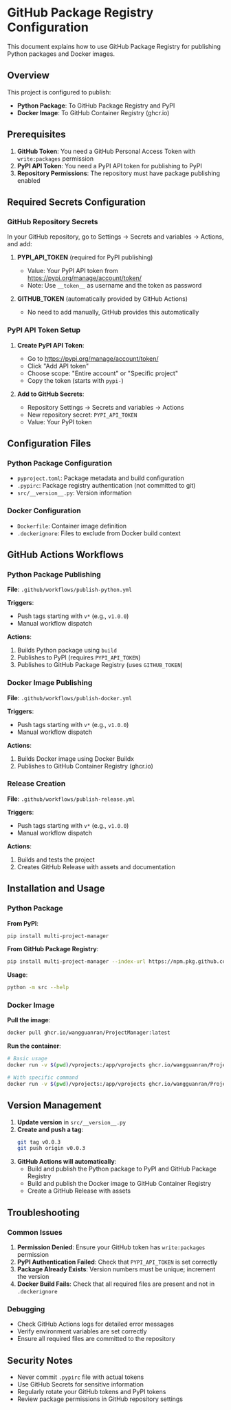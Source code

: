 # GitHub Package Registry Configuration

This document explains how to use GitHub Package Registry for publishing Python packages and Docker images.

## Overview

This project is configured to publish:
- **Python Package**: To GitHub Package Registry and PyPI
- **Docker Image**: To GitHub Container Registry (ghcr.io)

## Prerequisites

1. **GitHub Token**: You need a GitHub Personal Access Token with `write:packages` permission
2. **PyPI API Token**: You need a PyPI API token for publishing to PyPI
3. **Repository Permissions**: The repository must have package publishing enabled

## Required Secrets Configuration

### GitHub Repository Secrets

In your GitHub repository, go to Settings → Secrets and variables → Actions, and add:

1. **PYPI_API_TOKEN** (required for PyPI publishing)
   - Value: Your PyPI API token from https://pypi.org/manage/account/token/
   - Note: Use `__token__` as username and the token as password

2. **GITHUB_TOKEN** (automatically provided by GitHub Actions)
   - No need to add manually, GitHub provides this automatically

### PyPI API Token Setup

1. **Create PyPI API Token**:
   - Go to https://pypi.org/manage/account/token/
   - Click "Add API token"
   - Choose scope: "Entire account" or "Specific project"
   - Copy the token (starts with `pypi-`)

2. **Add to GitHub Secrets**:
   - Repository Settings → Secrets and variables → Actions
   - New repository secret: `PYPI_API_TOKEN`
   - Value: Your PyPI token

## Configuration Files

### Python Package Configuration

- `pyproject.toml`: Package metadata and build configuration
- `.pypirc`: Package registry authentication (not committed to git)
- `src/__version__.py`: Version information

### Docker Configuration

- `Dockerfile`: Container image definition
- `.dockerignore`: Files to exclude from Docker build context

## GitHub Actions Workflows

### Python Package Publishing

**File**: `.github/workflows/publish-python.yml`

**Triggers**:
- Push tags starting with `v*` (e.g., `v1.0.0`)
- Manual workflow dispatch

**Actions**:
1. Builds Python package using `build`
2. Publishes to PyPI (requires `PYPI_API_TOKEN`)
3. Publishes to GitHub Package Registry (uses `GITHUB_TOKEN`)

### Docker Image Publishing

**File**: `.github/workflows/publish-docker.yml`

**Triggers**:
- Push tags starting with `v*` (e.g., `v1.0.0`)
- Manual workflow dispatch

**Actions**:
1. Builds Docker image using Docker Buildx
2. Publishes to GitHub Container Registry (ghcr.io)

### Release Creation

**File**: `.github/workflows/publish-release.yml`

**Triggers**:
- Push tags starting with `v*` (e.g., `v1.0.0`)
- Manual workflow dispatch

**Actions**:
1. Builds and tests the project
2. Creates GitHub Release with assets and documentation

## Installation and Usage

### Python Package

**From PyPI**:
```bash
pip install multi-project-manager
```

**From GitHub Package Registry**:
```bash
pip install multi-project-manager --index-url https://npm.pkg.github.com/
```

**Usage**:
```bash
python -m src --help
```

### Docker Image

**Pull the image**:
```bash
docker pull ghcr.io/wangguanran/ProjectManager:latest
```

**Run the container**:
```bash
# Basic usage
docker run -v $(pwd)/vprojects:/app/vprojects ghcr.io/wangguanran/ProjectManager:latest

# With specific command
docker run -v $(pwd)/vprojects:/app/vprojects ghcr.io/wangguanran/ProjectManager:latest po_apply myproject
```

## Version Management

1. **Update version** in `src/__version__.py`
2. **Create and push a tag**:
   ```bash
   git tag v0.0.3
   git push origin v0.0.3
   ```
3. **GitHub Actions will automatically**:
   - Build and publish the Python package to PyPI and GitHub Package Registry
   - Build and publish the Docker image to GitHub Container Registry
   - Create a GitHub Release with assets

## Troubleshooting

### Common Issues

1. **Permission Denied**: Ensure your GitHub token has `write:packages` permission
2. **PyPI Authentication Failed**: Check that `PYPI_API_TOKEN` is set correctly
3. **Package Already Exists**: Version numbers must be unique; increment the version
4. **Docker Build Fails**: Check that all required files are present and not in `.dockerignore`

### Debugging

- Check GitHub Actions logs for detailed error messages
- Verify environment variables are set correctly
- Ensure all required files are committed to the repository

## Security Notes

- Never commit `.pypirc` file with actual tokens
- Use GitHub Secrets for sensitive information
- Regularly rotate your GitHub tokens and PyPI tokens
- Review package permissions in GitHub repository settings 